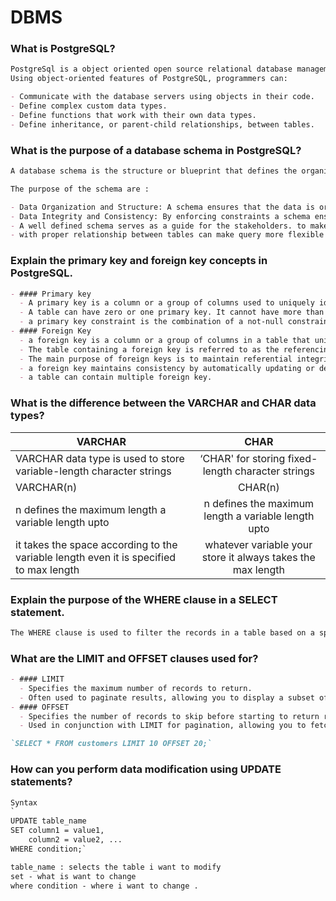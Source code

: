 # DBMS

### What is PostgreSQL?

```md
PostgreSql is a object oriented open source relational database management system.  
Using object-oriented features of PostgreSQL, programmers can:

- Communicate with the database servers using objects in their code.
- Define complex custom data types.
- Define functions that work with their own data types.
- Define inheritance, or parent-child relationships, between tables.
```

### What is the purpose of a database schema in PostgreSQL?

```md
A database schema is the structure or blueprint that defines the organization of data in a database. It outlines how the database is constructed, including tables, relationships, fields, and the constraints that define the type of data that can be stored.

The purpose of the schema are :

- Data Organization and Structure: A schema ensures that the data is organized systematically, making it easier to store, retrieve, and manipulate.
- Data Integrity and Consistency: By enforcing constraints a schema ensures the accuracy and consistency of data across tables.
- A well defined schema serves as a guide for the stakeholders. to make them understand.
- with proper relationship between tables can make query more flexible and less complex.
```

### Explain the primary key and foreign key concepts in PostgreSQL.

```md
- #### Primary key
  - A primary key is a column or a group of columns used to uniquely identify a row in a table.
  - A table can have zero or one primary key. It cannot have more than one primary key.
  - a primary key constraint is the combination of a not-null constraint and a UNIQUE constraint.
- #### Foreign Key
  - a foreign key is a column or a group of columns in a table that uniquely identifies a row in another table.
  - The table containing a foreign key is referred to as the referencing table or child table.Conversely, the table referenced by a foreign key is known as the referenced table or parent table.
  - The main purpose of foreign keys is to maintain referential integrity in a relational database, ensuring that relationships between the parent and child tables are valid.
  - a foreign key maintains consistency by automatically updating or deleting related rows in the child table when changes occur in the parent table
  - a table can contain multiple foreign key.
```

### What is the difference between the VARCHAR and CHAR data types?

| VARCHAR                                                                                |                            CHAR                             |
| -------------------------------------------------------------------------------------- | :---------------------------------------------------------: |
| VARCHAR data type is used to store variable-length character strings                   |      ‘CHAR' for storing fixed-length character strings      |
| VARCHAR(n)                                                                             |                           CHAR(n)                           |
| n defines the maximum length a variable length upto                                    |     n defines the maximum length a variable length upto     |
| it takes the space according to the variable length even it is specified to max length | whatever variable your store it always takes the max length |

### Explain the purpose of the WHERE clause in a SELECT statement.

```md
The WHERE clause is used to filter the records in a table based on a specified condition.
```

### What are the LIMIT and OFFSET clauses used for?

```md
- #### LIMIT
  - Specifies the maximum number of records to return.
  - Often used to paginate results, allowing you to display a subset of data.
- #### OFFSET
  - Specifies the number of records to skip before starting to return records.
  - Used in conjunction with LIMIT for pagination, allowing you to fetch records starting from a specific point.

`SELECT * FROM customers LIMIT 10 OFFSET 20;`
```

### How can you perform data modification using UPDATE statements?

```md
Syntax
`
UPDATE table_name
SET column1 = value1,
    column2 = value2, ...
WHERE condition;`

table_name : selects the table i want to modify
set - what is want to change
where condition - where i want to change .
```
